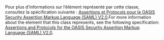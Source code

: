 <span data-ttu-id="13ddd-101">Pour plus d’informations sur l’élément représenté par cette classe, consultez la spécification suivante : [Assertions et Protocols pour le OASIS Security Assertion Markup Language (SAML) V2.0](http://docs.oasis-open.org/security/saml/v2.0/saml-core-2.0-os.pdf).</span><span class="sxs-lookup"><span data-stu-id="13ddd-101">For more information about the element that this class represents, see the following specification: [Assertions and Protocols for the OASIS Security Assertion Markup Language (SAML) V2.0](http://docs.oasis-open.org/security/saml/v2.0/saml-core-2.0-os.pdf).</span></span>
